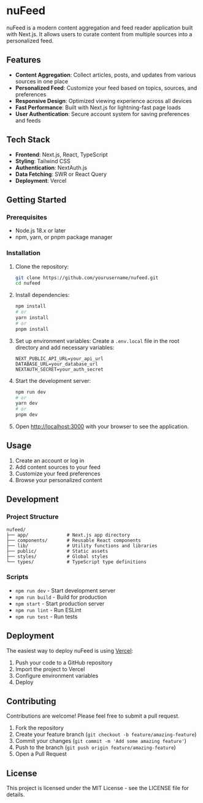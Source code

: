 # nuFeed

nuFeed is a modern content aggregation and feed reader application built with Next.js. It allows users to curate content from multiple sources into a personalized feed.

## Features

-   **Content Aggregation**: Collect articles, posts, and updates from various sources in one place
-   **Personalized Feed**: Customize your feed based on topics, sources, and preferences
-   **Responsive Design**: Optimized viewing experience across all devices
-   **Fast Performance**: Built with Next.js for lightning-fast page loads
-   **User Authentication**: Secure account system for saving preferences and feeds

## Tech Stack

-   **Frontend**: Next.js, React, TypeScript
-   **Styling**: Tailwind CSS
-   **Authentication**: NextAuth.js
-   **Data Fetching**: SWR or React Query
-   **Deployment**: Vercel

## Getting Started

### Prerequisites

-   Node.js 18.x or later
-   npm, yarn, or pnpm package manager

### Installation

1. Clone the repository:

    ```bash
    git clone https://github.com/yourusername/nufeed.git
    cd nufeed
    ```

2. Install dependencies:

    ```bash
    npm install
    # or
    yarn install
    # or
    pnpm install
    ```

3. Set up environment variables:
   Create a `.env.local` file in the root directory and add necessary variables:

    ```
    NEXT_PUBLIC_API_URL=your_api_url
    DATABASE_URL=your_database_url
    NEXTAUTH_SECRET=your_auth_secret
    ```

4. Start the development server:

    ```bash
    npm run dev
    # or
    yarn dev
    # or
    pnpm dev
    ```

5. Open [http://localhost:3000](http://localhost:3000) with your browser to see the application.

## Usage

1. Create an account or log in
2. Add content sources to your feed
3. Customize your feed preferences
4. Browse your personalized content

## Development

### Project Structure

```
nufeed/
├── app/              # Next.js app directory
├── components/       # Reusable React components
├── lib/              # Utility functions and libraries
├── public/           # Static assets
├── styles/           # Global styles
└── types/            # TypeScript type definitions
```

### Scripts

-   `npm run dev` - Start development server
-   `npm run build` - Build for production
-   `npm start` - Start production server
-   `npm run lint` - Run ESLint
-   `npm run test` - Run tests

## Deployment

The easiest way to deploy nuFeed is using [Vercel](https://vercel.com):

1. Push your code to a GitHub repository
2. Import the project to Vercel
3. Configure environment variables
4. Deploy

## Contributing

Contributions are welcome! Please feel free to submit a pull request.

1. Fork the repository
2. Create your feature branch (`git checkout -b feature/amazing-feature`)
3. Commit your changes (`git commit -m 'Add some amazing feature'`)
4. Push to the branch (`git push origin feature/amazing-feature`)
5. Open a Pull Request

## License

This project is licensed under the MIT License - see the LICENSE file for details.
